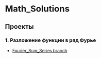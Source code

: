 # Math_Solutions

## Проекты

### 1. Разложение функции в ряд Фурье
- [Fourier_Sum_Series branch](https://github.com/rabotimnogo/Math_Solutions/tree/Fourier_sum_series) 
